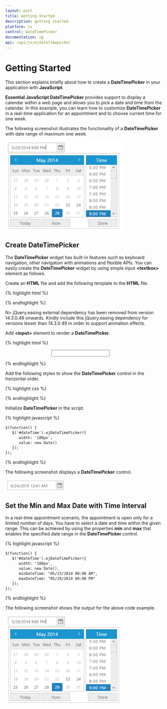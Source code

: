 ```yaml
---
layout: post
title: Getting-Started
description: getting started
platform: js
control: DateTimePicker
documentation: ug
api: /api/js/ejdatetimepicker
---
```


# Getting Started

This section explains briefly about how to create a **DateTimePicker** in your application with **JavaScript**.

**Essential JavaScript DateTimePicker** provides support to display a calendar within a web page and allows you to pick a date and time from the calendar. In this example, you can learn how to customize **DateTimePicker** in a real-time application for an appointment and to choose current time for one week. 

The following screenshot illustrates the functionality of a **DateTimePicker** with date range of maximum one week.



![](/js/DateTimePicker/Getting-Started_images/Getting-Started_img1.png)

## Create DateTimePicker 

The **DateTimePicker** widget has built-in features such as keyboard navigation, other navigation with animations and flexible APIs. You can easily create the **DateTimePicker** widget by using simple input **&lt;textbox&gt;** element as follows.

Create an **HTML** file and add the following template to the **HTML** file.



{% highlight html %}

<!DOCTYPE html>
<html>
   <head>
      <meta name="viewport" content="width=device-width, initial-scale=1.0" charset="utf-8" />
      <!-- Style sheet for default theme (flat azure) -->
      <link href="http://cdn.syncfusion.com/{{ site.releaseversion }}/js/web/flat-azure/ej.web.all.min.css" rel="stylesheet" />
      <!--Scripts-->
      <script src="http://cdn.syncfusion.com/js/assets/external/jquery-1.10.2.min.js"> </script>
      <script src="http://cdn.syncfusion.com/{{ site.releaseversion }}/js/web/ej.web.all.min.js"></script>
      <!--Add custom scripts here -->
   </head>
   <body>
      <!-- add DateTimePicker element here -->
   </body>
</html>

{% endhighlight %}

N> jQuery.easing external dependency has been removed from version 14.3.0.49 onwards. Kindly include this jQuery.easing dependency for versions lesser than 14.3.0.49 in order to support animation effects.

Add **&lt;input&gt;** element to render a **DateTimePicker**.



{% highlight html %}

<div class="content-container-fluid">
   <div class="row">
      <div class="cols-sample-area">
         <div class="frame">
            <div class="control">
               <input type="text" id="dateTime" />
            </div>
         </div>
      </div>
   </div>
</div>

{% endhighlight %}



Add the following styles to show the **DateTimePicker** control in the horizontal order.



{% highlight css %}

<style type="text/css" class="cssStyles">
   .control {
         margin: 0 auto;
         width: 210px;
   }
</style>

{% endhighlight %}



Initialize **DateTimePicker** in the script.



{% highlight javascript %}

    $(function() {
       $('#dateTime').ejDateTimePicker({
          width: '180px',
          value: new Date()
       });
    });

{% endhighlight %}



The following screenshot displays a **DateTimePicker** control.

![](/js/DateTimePicker/Getting-Started_images/Getting-Started_img2.png)

## Set the Min and Max Date with Time Interval

In a real-time appointment scenario, the appointment is open only for a limited number of days. You have to select a date and time within the given range. This can be achieved by using the properties **min** and **max** that enables the specified date range in the **DateTimePicker** control.

{% highlight javascript %}

    $(function() {
       $('#dateTime').ejDateTimePicker({
          width: '180px',
          value: new Date(),
          minDateTime: "05/23/2014 09:00 AM",
          maxDateTime: "05/29/2014 09:00 PM"
       });
    });

{% endhighlight %}



The following screenshot shows the output for the above code example.

![](/js/DateTimePicker/Getting-Started_images/Getting-Started_img3.png)

